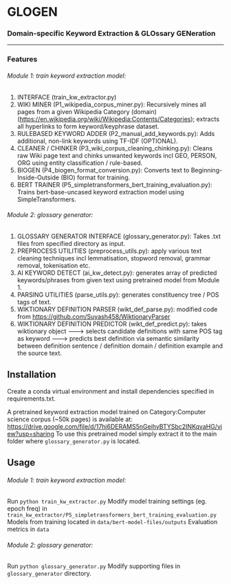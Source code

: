 # GLOGEN
### Domain-specific Keyword Extraction & GLOssary GENeration
---------------------------------------------
### Features
###### Module 1: train keyword extraction model:
1. INTERFACE (train_kw_extractor.py)
2. WIKI MINER (P1_wikipedia_corpus_miner.py): Recursively mines all pages from a given Wikipedia Category (domain) (https://en.wikipedia.org/wiki/Wikipedia:Contents/Categories); extracts all hyperlinks to form keyword/keyphrase dataset.
3. RULEBASED KEYWORD ADDER (P2_manual_add_keywords.py): Adds additional, non-link keywords using TF-IDF (OPTIONAL).
4. CLEANER / CHINKER (P3_wiki_corpus_cleaning_chinking.py): Cleans raw Wiki page text and chinks unwanted keywords incl GEO, PERSON, ORG using entity classification / rule-based.
5. BIOGEN (P4_biogen_format_conversion.py): Converts text to Beginning-Inside-Outside (BIO) format for training.
6. BERT TRAINER (P5_simpletransformers_bert_training_evaluation.py): Trains bert-base-uncased keyword extraction model using SimpleTransformers. 

###### Module 2: glossary generator:
1. GLOSSARY GENERATOR INTERFACE (glossary_generator.py): Takes .txt files from specified directory as input.
2. PREPROCESS UTILITIES (preprocess_utils.py): apply various text cleaning techniques incl lemmatisation, stopword removal, grammar removal, tokenisation etc.
3. AI KEYWORD DETECT (ai_kw_detect.py): generates array of predicted keywords/phrases from given text using pretrained model from Module 1.
4. PARSING UTILITIES (parse_utils.py): generates constituency tree / POS tags of text.
5. WIKTIONARY DEFINITION PARSER (wikt_def_parse.py): modified code from https://github.com/Suyash458/WiktionaryParser
6. WIKTIONARY DEFINITION PREDICTOR (wikt_def_predict.py): takes wiktionary object ---> selects candidate definitions with same POS tag as keyword 
---> predicts best definition via semantic similarity between definition sentence / definition domain / definition example and the source text.


## Installation
Create a conda virtual environment and install dependencies specified in requirements.txt.

A pretrained keyword extraction model trained on Category:Computer science corpus (~50k pages) is available at:
https://drive.google.com/file/d/17hj6DERAMS5nGeihyBTYSbc2INKqvaHG/view?usp=sharing
To use this pretrained model simply extract it to the main folder where `glossary_generator.py` is located.

## Usage
###### Module 1: train keyword extraction model:
Run `python train_kw_extractor.py`
Modify model training settings (eg. epoch freq) in `train_kw_extractor/P5_simpletransformers_bert_training_evaluation.py`
Models from training located in `data/bert-model-files/outputs`
Evaluation metrics in `data`

###### Module 2: glossary generator:
Run `python glossary_generator.py`
Modify supporting files in `glossary_generator` directory.
